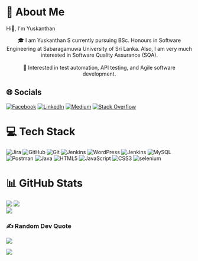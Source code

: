 # 💫 About Me
Hi👋, I'm Yuskanthan<br>
<div style="text-align: center;">
  🎓 I am Yuskanthan S currently pursuing BSc. Honours in Software Engineering at Sabaragamuwa University of Sri Lanka. Also, I am very much interested in Software Quality Assurance (SQA).<br><br>🌟 Interested in test automation, API testing, and Agile software development.
</div>


## 🌐 Socials
[![Facebook](https://img.shields.io/badge/Facebook-%231877F2.svg?logo=Facebook&logoColor=white)](https://facebook.com/https://www.facebook.com/Yuskanthan.Susanthan/) [![LinkedIn](https://img.shields.io/badge/LinkedIn-%230077B5.svg?logo=linkedin&logoColor=white)](https://linkedin.com/in/www.linkedin.com/in/yuskanthan-susanthan031) [![Medium](https://img.shields.io/badge/Medium-12100E?logo=medium&logoColor=white)](https://medium.com/@https://medium.com/@yuskanthsusanthan) [![Stack Overflow](https://img.shields.io/badge/-Stackoverflow-FE7A16?logo=stack-overflow&logoColor=white)](https://stackoverflow.com/users/https://stackoverflow.com/users/22285634/yuskanth) 

# 💻 Tech Stack
![Jira](https://img.shields.io/badge/jira-%230A0FFF.svg?style=plastic&logo=jira&logoColor=white) ![GitHub](https://img.shields.io/badge/github-%23121011.svg?style=plastic&logo=github&logoColor=white) ![Git](https://img.shields.io/badge/git-%23F05033.svg?style=plastic&logo=git&logoColor=white) ![Jenkins](https://img.shields.io/badge/jenkins-%232C5263.svg?style=plastic&logo=jenkins&logoColor=white) ![WordPress](https://img.shields.io/badge/WordPress-%23117AC9.svg?style=plastic&logo=WordPress&logoColor=white) ![Jenkins](https://img.shields.io/badge/jenkins-%232C5263.svg?style=plastic&logo=jenkins&logoColor=white) ![MySQL](https://img.shields.io/badge/mysql-4479A1.svg?style=plastic&logo=mysql&logoColor=white) ![Postman](https://img.shields.io/badge/Postman-FF6C37?style=plastic&logo=postman&logoColor=white) ![Java](https://img.shields.io/badge/java-%23ED8B00.svg?style=plastic&logo=openjdk&logoColor=white) ![HTML5](https://img.shields.io/badge/html5-%23E34F26.svg?style=plastic&logo=html5&logoColor=white) ![JavaScript](https://img.shields.io/badge/javascript-%23323330.svg?style=plastic&logo=javascript&logoColor=%23F7DF1E) ![CSS3](https://img.shields.io/badge/css3-%231572B6.svg?style=plastic&logo=css3&logoColor=white) ![selenium](https://img.shields.io/badge/Selenium-43B02A?style=plastic&logo=selenium&logoColor=white)

# 📊 GitHub Stats
 ![](https://github-readme-stats.vercel.app/api?username=SYuskanth&theme=jolly&hide_border=false&include_all_commits=true&count_private=true) 
![](https://github-readme-streak-stats.herokuapp.com/?user=SYuskanth&theme=jolly&hide_border=false)</br>
![](https://github-readme-stats.vercel.app/api/top-langs/?username=SYuskanth&theme=jolly&hide_border=false&include_all_commits=true&count_private=true&layout=compact)

### ✍️ Random Dev Quote
![](https://quotes-github-readme.vercel.app/api?type=horizontal&theme=merko)


[![](https://visitcount.itsvg.in/api?id=SYuskanth&icon=3&color=9)](https://visitcount.itsvg.in)
<!-- Proudly created with GPRM ( https://gprm.itsvg.in ) -->
